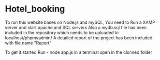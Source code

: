 # Hotel_booking
To run this website bases on Node.js and mySQL, 
You need to Run a XAMP server and start apache and SQL servers
Also a mydb.sql file has been included in the repository which needs to be uploaded to localhost/phpmyadmin/
A detailed report of the project has been included with file name "Report" 

To get it started Run - node app.js 
in a terminal open in the clonned folder
